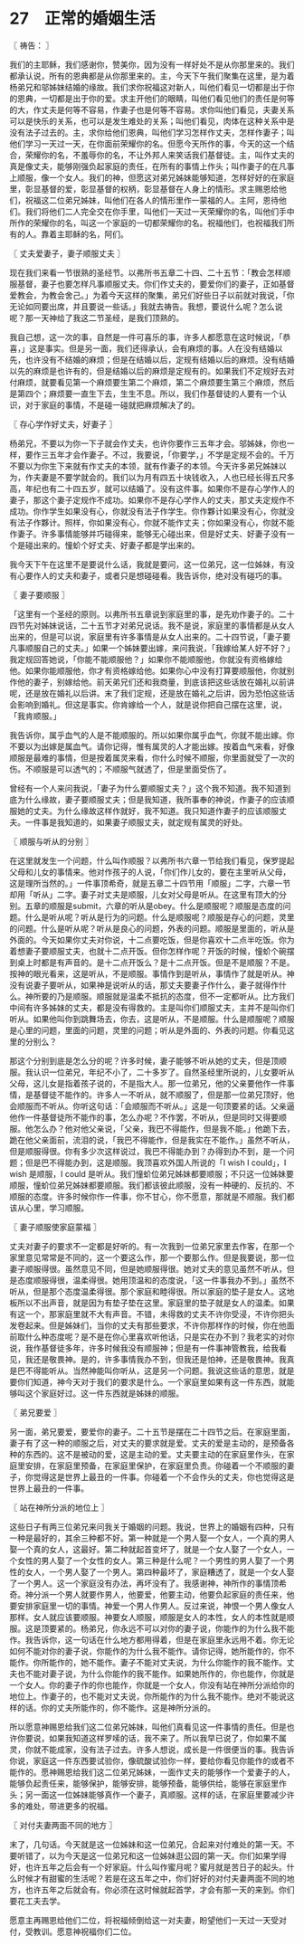 # 27　正常的婚姻生活



〖 祷告： 〗

我们的主耶稣，我们感谢你，赞美你，因为没有一样好处不是从你那里来的。我们都承认说，所有的恩典都是从你那里来的。主，今天下午我们聚集在这里，是为着杨弟兄和邬姊妹结婚的缘故。我们求你祝福这对新人，叫他们看见一切都是出于你的恩典，一切都是出于你的爱。求主开他们的眼睛，叫他们看见他们的责任是何等的大，作丈夫是何等不容易，作妻子也是何等不容易。求你叫他们看见，夫妻关系可以是快乐的关系，也可以是发生难处的关系；叫他们看见，肉体在这种关系中是没有法子过去的。主，求你给他们恩典，叫他们学习怎样作丈夫，怎样作妻子；叫他们学习一天过一天，在你面前荣耀你的名。但愿今天所作的事，今天的这一个结合，荣耀你的名，不羞辱你的名，不让外邦人来笑话我们基督徒。主，叫作丈夫的真是像丈夫，能够刚强负起家庭的责任，在所有的事情上作头；叫作妻子的在凡事上顺服，像一个女人。我们的神，但愿这对弟兄姊妹能够知道，怎样好好的在家庭里，彰显基督的爱，彰显基督的权柄，彰显基督在人身上的情形。求主赐恩给他们，祝福这二位弟兄姊妹，叫他们在各人的情形里作一蒙福的人。主阿，恩待他们。我们将他们二人完全交在你手里，叫他们一天过一天荣耀你的名，叫他们手中所作的荣耀你的名，叫这一个家庭的一切都荣耀你的名。祝福他们，也祝福我们所有的人。靠着主耶稣的名，阿们。



〖 丈夫爱妻子，妻子顺服丈夫 〗

现在我们来看一节很熟的圣经节。以弗所书五章二十四、二十五节：「教会怎样顺服基督，妻子也要怎样凡事顺服丈夫。你们作丈夫的，要爱你们的妻子，正如基督爱教会，为教会舍己。」为着今天这样的聚集，弟兄们好些日子以前就对我说，「你无论如同要出席，并且要说一些话。」我就去祷告。我想，要说什么呢？怎么说呢？那一天神给了我这二节圣经，是我们顶熟的。

我自己想，这一次的事，自然是一件可喜乐的事，许多人都愿意在这时候说，「恭喜，」这是事实。但是另一面，我们还得承认，会有麻烦的事。人在没有结婚以先，也许没有不结婚的麻烦；但是在结婚以后，定规有结婚以后的麻烦。没有结婚以先的麻烦是也许有的，但是结婚以后的麻烦是定规有的。如果我们不定规好去对付麻烦，就要看见第一个麻烦要生第二个麻烦，第二个麻烦要生第三个麻烦，然后是第四个；麻烦要一直生下去，生生不息。所以，我们作基督徒的人要有一个认识，对于家庭的事情，不是碰一碰就把麻烦解决了的。



〖 存心学作好丈夫，好妻子 〗

杨弟兄，不要以为你一下子就会作丈夫，也许你要作三五年才会。邬姊妹，你也一样，要作三五年才会作妻子。不过，我要说，「你要学，」不学是定规不会的。千万不要以为你生下来就有作丈夫的本领，就有作妻子的本领。今天许多弟兄姊妹以为，作夫妻是不要学就会的。我们以为月有四五十块钱收入，人也已经长得五尺多高，年纪也有二十四五岁，就可以结婚了。没有这件事。如果你不是存心学作人的妻子，那这个妻子定规作不成功。如果你不是存心学作人的丈夫，那丈夫定规作不成功。你作学生如果没有心，你就没有法子作学生。你作夥计如果没有心，你就没有法子作夥计。照样，你如果没有心，你就不能作丈夫；你如果没有心，你就不能作妻子。许多事情能够并巧碰得来，能够无心碰出来，但是好丈夫、好妻子没有一个是碰出来的。憧蚧个好丈夫、好妻子都是学出来的。

我今天下午在这里不是要说什么话，我就是要问，这一位弟兄，这一位姊妹，有没有心要作人的丈夫和妻子，或者只是想碰碰看。我告诉你，绝对没有碰巧的事。



〖 妻子要顺服 〗

「这里有一个圣经的原则。以弗所书五章说到家庭里的事，是先劝作妻子的。二十四节先对姊妹说话，二十五节才对弟兄说话。我不是说，家庭里的事情都是从女人出来的，但是可以说，家庭里有许多事情是从女人出来的。二十四节说，「妻子要凡事顺服自己的丈夫。」如果一个姊妹要出嫁，来问我说，「我嫁给某人好不好？」我定规回答她说，「你能不能顺服他？」如果你不能顺服他，你就没有资格嫁给他。如果你能顺服他，你才有资格嫁给他。如果你心中没有打算要顺服他，你就别作他的妻子，别嫁给他。前天弟兄们还和我商量，到底该把这些话放在婚礼以前讲呢，还是放在婚礼以后讲。末了我们定规，还是放在婚礼之后讲，因为恐怕这些话会影响到婚礼。但这是事实。你肯嫁给一个人，就是说你把自己摆在这里，说，「我肯顺服。」

我告诉你，属乎血气的人是不能顺服的。所以如果你属乎血气，你就不能出嫁。你不要以为出嫁是属血气。请你记得，惟有属灵的人才能出嫁。按着血气来看，好像顺服是最难的事情，但是按着属灵来看，你什么时候不顺服，你里面就受了一次的伤。不顺服是可以透气的；不顺服气就透了，但是里面受伤了。

曾经有一个人来问我说，「妻子为什么要顺服丈夫？」这个我不知道。我不知道到底为什么缘故，妻子要顺服丈夫；但是我知道，我所事奉的神说，作妻子的应该顺服她的丈夫。为什么缘故这样作就好，我不知道。我只知道作妻子的应该顺服丈夫。一件事是我知道的，如果妻子顺服丈夫，就定规有属灵的好处。



〖 顺服与听从的分别 〗

在这里就发生一个问题，什么叫作顺服？以弗所书六章一节给我们看见，保罗提起父母和儿女的事情来。他对作孩子的人说，「你们作儿女的，要在主里听从父母，这是理所当然的。」一件事顶希奇，就是五章二十四节用「顺服」二字，六章一节却用「听从」二字。妻子对丈夫是顺服，儿女对父母是听从。在这里有顶大的分别。五章的顺服是submit，六章的听从是obey。什么是顺服呢？顺服是态度的问题。什么是听从呢？听从是行为的问题。什么是顺服呢？顺服是存心的问题，灵里的问题。什么是听从呢？听从是良心的问题，外表的问题。顺服是里面的，听从是外面的。今天如果你丈夫对你说，十二点要吃饭，但是你喜欢十二点半吃饭。你为着想妻子要顺服丈夫，也就十二点开饭。但你怎样作呢？开饭的时候，憧蚧个碗摆到桌上时都是有声音的。是十二点开饭么？是十二点开饭。但是不是顺服？不是。按神的眼光看来，这是听从，不是顺服。事情作到是听从，事情作了就是听从。神没有说妻子要听从，如果神是说听从的话，那丈夫要妻子作什么，妻子就得作什么。神所要的乃是顺服。顺服就是温柔不抵抗的态度，但不一定都听从。比方我们中间有许多姊妹的丈夫，都是没有得救的。主是叫你们顺服丈夫，主并不是叫你们听从。如果他叫你到跳舞场去，你去，这是听从，不是顺服。什么是顺服呢？顺服是心里的问题，里面的问题，灵里的问题；听从是外面的、外表的问题。你看见这里的分别么？

那这个分别到底是怎么分的呢？许多时候，妻子能够不听从她的丈夫，但是顶顺服。我认识一位弟兄，年纪不小了，二十多岁了。自然圣经里所说的，儿女要听从父母，这儿女是指着孩子说的，不是指大人。那一位弟兄，他的父亲要他作一件事情，是基督徒不能作的。许多人一不听从，就不顺服了，但是那一位弟兄顶好，他会顺服而不听从。你听这句话：「会顺服而不听从。」这是一句顶要紧的话。父亲逼他作一件基督徒所不能作的事，怎么办呢？不作罢，不听从，但是同时又得要顺服。他怎么办？他对他父亲说，「父亲，我巴不得能作，但是我不能。」他跪下去，跪在他父亲面前，流泪的说，「我巴不得能作，但是我实在不能作。」虽然不听从，但是顺服得很。你有多少次这样说过，我巴不得能办到？办得到办不到，是一个问题；但是巴不得能办到，这是顺服。我顶喜欢外国人所说的「I wish I could」，I wish 是顺服，I could 是听从。我们憧蚧位弟兄姊妹都要顺服；不只这一位姊妹要顺服，憧蚧位弟兄姊妹都要顺服。我们都该彼此顺服，没有一种硬的、反抗的、不顺服的态度。许多时候你作一件事，你不甘心，你不愿意，那就是不顺服。我们都该从心里，学习顺服。



〖 妻子顺服使家庭蒙福 〗

丈夫对妻子的要求不一定都是好听的。有一次我到一位弟兄家里去作客，在那一个家里意见常常是不同的，这一个要这么作，那一个要那么作。但是我要说，那一位妻子顺服得很。虽然意见不同，但是她顺服得很。她对丈夫的意见虽然不听从，但是态度顺服得很，温柔得很。她用顶温和的态度说，「这一件事我办不到。」虽然不听从，但是那个态度温柔得很。那个家庭和睦得很。所以家庭的垫子是女人。这地板所以不出声音，就是因为有垫子垫在这里。家庭里的垫子就是女人的温柔。如果有这一个，那家庭里就不大有声音。不错，未得救的丈夫不许你受浸，不许你把头发卷起来。但是姊妹们，当你的丈夫有那些要求，不许你那样作的时候，你在他面前取什么种态度呢？是不是在你心里喜欢听他话，只是实在办不到？我老实的对你说，我作基督徒多年，许多时候我没有顺服神；但是有一件事神管教我，给我看见，我还是敬畏神。是的，许多事情我办不到，但我还是怕神，还是敬畏神。我真是巴不得能听从。当然神能叫你听从，这是另一个问题。我说这些话的意思，就是要你们知道，神今天对于我们的要求是什么。一个家庭里如果有这一件东西，就能够叫这个家庭好过。这一件东西就是姊妹的顺服。



〖 弟兄要爱 〗

另一面，弟兄要爱，要爱你的妻子。二十五节是摆在二十四节之后。在家庭里面，妻子有了这一种的顺服之后，对丈夫的要求就是爱。丈夫的爱是主动的，是预备各种的东西的。这不是被动的爱，这是主动的爱。丈夫要主动的在家庭里作头，在家庭里安排，在家庭里预备，在家庭里保护，在家庭里负责。你碰着一个不顺服的妻子，你觉得这是世界上最丑的一件事。你碰着一个不会作头的丈夫，你也觉得这是世界上最丑的一件事。



〖 站在神所分派的地位上 〗

这些日子有两三位弟兄来问我关于婚姻的问题。我说，世界上的婚姻有四种，只有一种是最好的，其余三种都不好。第一种就是一个男人娶一个女人，一个真的男人娶一个真的女人，这最好。第二种就起首变坏了，就是一个女人娶了一个女人，一个女性的男人娶了一个女性的女人。第三种是什么呢？一个男性的男人娶了一个男性的女人，一个男人娶了一个男人。第四种最坏了，家庭糟透了，就是一个女人娶了一个男人。这一个家庭没有办法，再坏没有了。我感谢神，神所作的事情顶希奇。神分派一个男人就要作男人，他要爱，他要主动，他要负起家庭的责任来，他要安排家庭里一切的事情。神爱一个男人作男人。反过来说，神恨一个男人像女人那样。女人就应该要顺服。神要女人顺服，顺服是女人的本性，女人的本性就是顺服。这是顶要紧的。杨弟兄，你永远不可以对你的妻子说，你能作的为什么我不能作。我告诉你，这一句话在什么地方都用得着，但是在家庭里永远用不着。你无论如何不能对你的妻子说，你能作的为什么我不能作。请你记得，她所能作的，你不能作。你所能作的，她不能作。妻子不能对丈夫说，为什么你能作的我不能作。丈夫也不能对妻子说，为什么你能作的我不能作。如果她所作的，你也能作，你就是一个女人。你的妻子作的你也能作，你就是一个女人，你没有站在神所分派给你的地位上。作妻子的，也不能对丈夫说，你所能作的为什么我不能作。绝对不能说这样的话。你的丈夫所能作的，你不能作。这是神所分派的。

所以愿意神赐恩给我们这二位弟兄姊妹，叫他们真看见这一件事情的责任。但是也许你要说，如果我知道这样罗嗦的话，我不来了。所以我早已说了，你如果不属灵，你就不能成家，没有法子过去。许多人想说，成长是一件很便当的事。我告诉你说，家庭这一件东西要试验你，像硫酸试验你一样，要给你看见你能作的或者不能作的。愿神赐恩给我们这二位弟兄姊妹，一面作丈夫的能够作一个爱妻子的人，能够负起责任来，能够保护，能够安排，能够预备，能够供给，能够在家庭里作头；另一面这一位姊妹能够真作一个妻子，真顺服。这样的话，在家庭里要减少许多的难处，带进更多的祝福。



〖 对付夫妻两面不同的地方 〗

末了，几句话。今天就是这一位姊妹和这一位弟兄，合起来对付难处的第一天。不要听错了，以为今天是这一位弟兄和这一位姊妹逛公园的第一天。你们如果学得好，也许五年之后会有一个好家庭。什么叫作蜜月呢？蜜月就是苦日子的起头。什么时候才有甜蜜的生活呢？若是在这五年之中，你们好好的对付夫妻两面不同的地方，也许五年之后就会有。你必须在这时候就起首学，才会有那一天的来到。你们要花工夫去学。

愿意主再赐恩给他们二位，将祝福倾倒给这一对夫妻，盼望他们一天过一天受对付，受教训。愿意神祝福你们二位。

